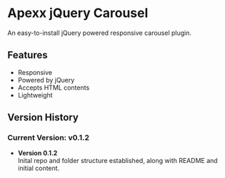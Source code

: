 <h1>Apexx jQuery Carousel</h1>
<p>An easy-to-install jQuery powered responsive carousel plugin.</p>
<h2>Features</h2>
<ul>
  <li>Responsive</li>
  <li>Powered by jQuery</li>
  <li>Accepts HTML contents</li>
  <li>Lightweight</li>
</ul>
<h2>Version History</h2>
<h3>Current Version: <b>v0.1.2</b></h3>
<ul>
  <li>
    <p><b>Version 0.1.2</b><br />
    Inital repo and folder structure established, along with README and initial content.
    </p>
  </li>
</ul>
